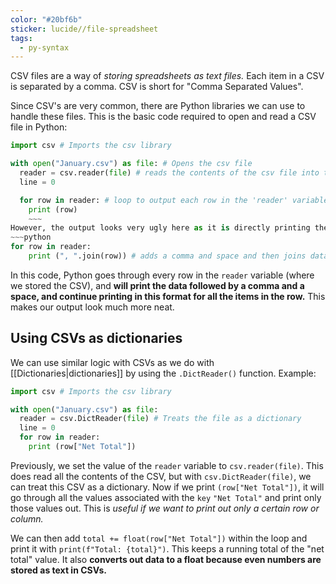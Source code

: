 ```yaml
---
color: "#20bf6b"
sticker: lucide//file-spreadsheet
tags:
  - py-syntax
---
```

CSV files are a way of *storing spreadsheets as text files.* Each item in a CSV is separated by a comma. CSV is short for "Comma Separated Values".

Since CSV's are very common, there are Python libraries we can use to handle these files. This is the basic code required to open and read a CSV file in Python:
~~~python
import csv # Imports the csv library

with open("January.csv") as file: # Opens the csv file
  reader = csv.reader(file) # reads the contents of the csv file into the 'reader' variable
  line = 0

  for row in reader: # loop to output each row in the 'reader' variable one at a time.
    print (row)
    ~~~
However, the output looks very ugly here as it is directly printing the raw data from the CSV without any additional formatting. We can improve the look of our output by using the `.join()` function. 
~~~python
for row in reader: 
	print (", ".join(row)) # adds a comma and space and then joins data
~~~
In this code, Python goes through every row in the `reader` variable (where we stored the CSV), and **will print the data followed by a comma and a space, and continue printing in this format for all the items in the row.** This makes our output look much more neat.

## Using CSVs as dictionaries
We can use similar logic with CSVs as we do with [[Dictionaries|dictionaries]] by using the `.DictReader()` function. Example:
~~~python
import csv # Imports the csv library

with open("January.csv") as file: 
  reader = csv.DictReader(file) # Treats the file as a dictionary 
  line = 0
  for row in reader: 
    print (row["Net Total"])
~~~
Previously, we set the value of the `reader` variable to `csv.reader(file)`.  This does read all the contents of the CSV, but with `csv.DictReader(file)`, we can treat this CSV as a dictionary. Now if we print `(row["Net Total"])`, it will go through all the values associated with the `key` `"Net Total"` and print only those values out. This is *useful if we want to print out only a certain row or column.* 

We can then add `total += float(row["Net Total"])` within the loop and print it with `print(f"Total: {total}")`. This keeps a running total of the "net total" value. It also **converts out data to a float because even numbers are stored as text in CSVs.**


